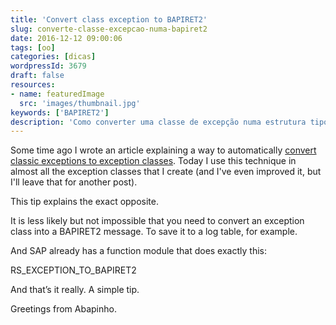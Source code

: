 ```yaml
---
title: 'Convert class exception to BAPIRET2'
slug: converte-classe-excepcao-numa-bapiret2
date: 2016-12-12 09:00:06
tags: [oo]
categories: [dicas]
wordpressId: 3679
draft: false
resources:
- name: featuredImage
  src: 'images/thumbnail.jpg'
keywords: ['BAPIRET2']
description: 'Como converter uma classe de excepção numa estrutura tipo BAPIRET2 para, por exemplo, poder adicioná-la a uma tabela de logs.'
---
```

Some time ago I wrote an article explaining a way to automatically [convert classic exceptions to exception classes][1]. Today I use this technique in almost all the exception classes that I create (and I've even improved it, but I'll leave that for another post).

This tip explains the exact opposite.

<!--more-->

It is less likely but not impossible that you need to convert an exception class into a BAPIRET2 message. To save it to a log table, for example.

And SAP already has a function module that does exactly this:

RS_EXCEPTION_TO_BAPIRET2

And that’s it really. A simple tip.

Greetings from Abapinho.

   [1]: https://abapinho.com/en/2015/06/converter-except-in-exception-class
